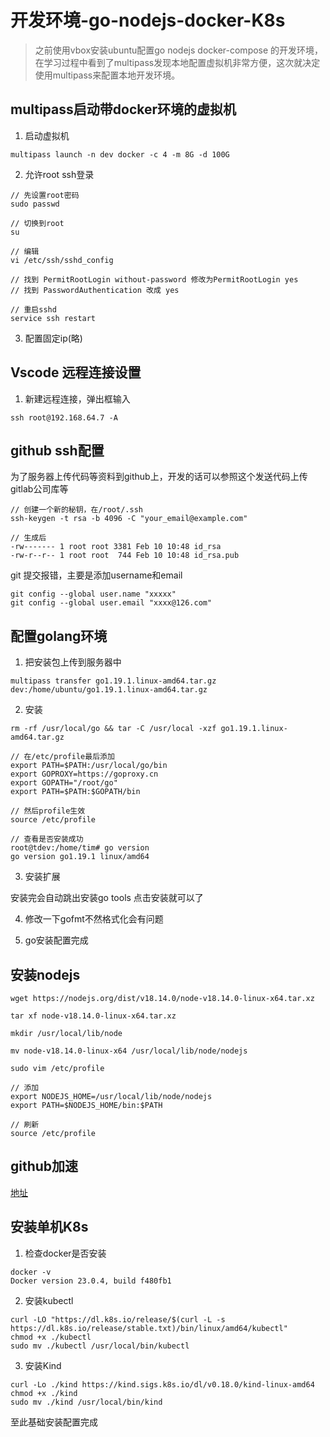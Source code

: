 # 开发环境-go-nodejs-docker-K8s

> 之前使用vbox安装ubuntu配置go nodejs docker-compose 的开发环境，在学习过程中看到了multipass发现本地配置虚拟机非常方便，这次就决定使用multipass来配置本地开发环境。

## multipass启动带docker环境的虚拟机

1. 启动虚拟机
```
multipass launch -n dev docker -c 4 -m 8G -d 100G
```

2. 允许root ssh登录
```
// 先设置root密码
sudo passwd

// 切换到root
su

// 编辑
vi /etc/ssh/sshd_config

// 找到 PermitRootLogin without-password 修改为PermitRootLogin yes
// 找到 PasswordAuthentication 改成 yes

// 重启sshd
service ssh restart
```
3. 配置固定ip(略)

## Vscode 远程连接设置

1. 新建远程连接，弹出框输入
```
ssh root@192.168.64.7 -A
```

## github ssh配置
为了服务器上传代码等资料到github上，开发的话可以参照这个发送代码上传gitlab公司库等

```
// 创建一个新的秘钥，在/root/.ssh
ssh-keygen -t rsa -b 4096 -C "your_email@example.com"

// 生成后
-rw------- 1 root root 3381 Feb 10 10:48 id_rsa
-rw-r--r-- 1 root root  744 Feb 10 10:48 id_rsa.pub
```

git 提交报错，主要是添加username和email

```
git config --global user.name "xxxxx"
git config --global user.email "xxxx@126.com"
```

## 配置golang环境

1. 把安装包上传到服务器中
```
multipass transfer go1.19.1.linux-amd64.tar.gz dev:/home/ubuntu/go1.19.1.linux-amd64.tar.gz
```

2. 安装
```
rm -rf /usr/local/go && tar -C /usr/local -xzf go1.19.1.linux-amd64.tar.gz

// 在/etc/profile最后添加
export PATH=$PATH:/usr/local/go/bin
export GOPROXY=https://goproxy.cn
export GOPATH="/root/go"
export PATH=$PATH:$GOPATH/bin

// 然后profile生效
source /etc/profile

// 查看是否安装成功
root@tdev:/home/tim# go version
go version go1.19.1 linux/amd64

```
3. 安装扩展

安装完会自动跳出安装go tools 点击安装就可以了

4. 修改一下gofmt不然格式化会有问题

5. go安装配置完成

## 安装nodejs
```
wget https://nodejs.org/dist/v18.14.0/node-v18.14.0-linux-x64.tar.xz

tar xf node-v18.14.0-linux-x64.tar.xz

mkdir /usr/local/lib/node

mv node-v18.14.0-linux-x64 /usr/local/lib/node/nodejs

sudo vim /etc/profile

// 添加
export NODEJS_HOME=/usr/local/lib/node/nodejs
export PATH=$NODEJS_HOME/bin:$PATH

// 刷新
source /etc/profile
```
## github加速
[地址](https://ghproxy.com/)

## 安装单机K8s

1. 检查docker是否安装
```
docker -v
Docker version 23.0.4, build f480fb1
```

2. 安装kubectl
```
curl -LO "https://dl.k8s.io/release/$(curl -L -s https://dl.k8s.io/release/stable.txt)/bin/linux/amd64/kubectl"
chmod +x ./kubectl
sudo mv ./kubectl /usr/local/bin/kubectl
```
3. 安装Kind
```
curl -Lo ./kind https://kind.sigs.k8s.io/dl/v0.18.0/kind-linux-amd64
chmod +x ./kind
sudo mv ./kind /usr/local/bin/kind
```

至此基础安装配置完成